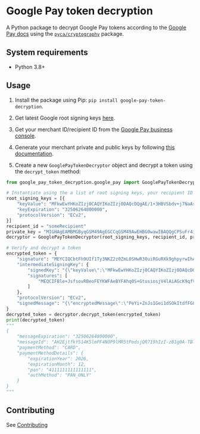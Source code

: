 # Google Pay token decryption

A Python package to decrypt Google Pay tokens according to the [Google Pay docs](https://developers.google.com/pay/api/android/guides/resources/payment-data-cryptography#decrypt-token) using the [`pyca/cryptography`](https://cryptography.io/en/latest/) package.

## System requirements

- Python 3.8+

## Usage

1. Install the package using Pip: `pip install google-pay-token-decryption`.

2. Get latest Google root signing keys [here](https://developers.google.com/pay/api/android/guides/resources/payment-data-cryptography#root-signing-keys).

3. Get your merchant ID/recipient ID from the [Google Pay business console](https://pay.google.com/business/console).

4. Generate your merchant private and public keys by following [this documentation](https://developers.google.com/pay/api/android/guides/resources/payment-data-cryptography#using-openssl).

5. Create a new `GooglePayTokenDecryptor` object and decrypt a token using the `decrypt_token` method:

```python
from google_pay_token_decryption.google_pay import GooglePayTokenDecryptor

# Instantiate using the a list of root signing keys, your recipient ID and private key
root_signing_keys = [{
    "keyValue": "MFkwEwYHKoZIzj0CAQYIKoZIzj0DAQcDQgAE/1+3HBVSbdv+j7NaArdgMyoSAM43yRydzqdg1TxodSzA96Dj4Mc1EiKroxxunavVIvdxGnJeFViTzFvzFRxyCw==",
    "keyExpiration": "32506264800000",
    "protocolVersion": "ECv2",
}]
recipient_id = "someRecipient"
private_key = "MIGHAgEAMBMGByqGSM49AgEGCCqGSM49AwEHBG0wawIBAQQgCPSuFr4iSIaQprjjchHPyDu2NXFe0vDBoTpPkYaK9dehRANCAATnaFz/vQKuO90pxsINyVNWojabHfbx9qIJ6uD7Q7ZSxmtyo/Ez3/o2kDT8g0pIdyVIYktCsq65VoQIDWSh2Bdm"
decryptor = GooglePayTokenDecryptor(root_signing_keys, recipient_id, private_key)

# Verify and decrypt a token 
encrypted_token = {
    "signature": "MEYCIQCbtFh9UIf1Ty3NKZ2z0ZmL0SHwR30uiRGuRXk9ghpyrwIhANiZQ0Df6noxkQ6M652PcIPkk2m1PQhqiq4UhzvPQOYf",
    "intermediateSigningKey": {
        "signedKey": "{\"keyValue\":\"MFkwEwYHKoZIzj0CAQYIKoZIzj0DAQcDQgAE/1+3HBVSbdv+j7NaArdgMyoSAM43yRydzqdg1TxodSzA96Dj4Mc1EiKroxxunavVIvdxGnJeFViTzFvzFRxyCw==\",\"keyExpiration\":\"1879409613939\"}",
        "signatures": [
            "MEQCIFBle+JsfsovRBeoFEYKWFAeBYFAhq0S+GtusiosjV4lAiAGcK9qfVpnqG6Hw8cbGBQ79beiAs6IIkBxBfeKDBR+kA=="
        ]
    },
    "protocolVersion": "ECv2",
    "signedMessage": "{\"encryptedMessage\":\"PeYi+ZnJs1Gei1dSOkItdfFG8Y81FvEI7dHE0sSrSU6OPnndftV/qDbbmXHmppoyP/2lhF+XsH93qzD3u46BRnxxPtetzGT0533rIraskTj8SZ6FVYY1Opfo7FECGk57FfF8aDaCSOoyTh1k0v6wdxVwEVvWqG1T/ij+u2KWOw5G1WSB/RVicni0Az13ModYb0KMdMws1USKlWxBfKU5PtxibVx4fZ95HYQ82qgHlV4ToKaUY7YWud1iEspmFsBMk0nh4t1hVxRzsxKUjMV1915qD5yq7k5n9YPao2mR9NJgLPDktsc4uf9bszzvnqhz3T1YID43QwX16yCyn/YxNVe3dJ1+S+BGyJ+vyKXp+Zh4SlIua2NFLwnR06Es3Kvl6LlOGasoPC/tMAWYLQlGsl+vHK3mrMZjC6KbOsXg+2mrlZwL+QOt3ih2jIPe\",\"ephemeralPublicKey\":\"BD6pQKpy7yDebAX4qV0u/AfMYNQhOD+teyoa/5SsxwTGCoC1ZKHxNMb5BXvRmBcYGPNTx8+fAkEwzJ8GqbX/Q7E=\",\"tag\":\"8gFteCvCuamX1RmL7ORdHqleyBf0N55OfAs80RYGgwc=\"}"
}
decrypted_token = decryptor.decrypt_token(encrypted_token)
print(decrypted_token)
"""
{
    "messageExpiration": "32506264800000",
    "messageId": "AH2EjtfkY514K5lmPF4NOP9lMR5tPedsjQR719hIzI-zB1g0A-TBlYInGQuEVQeIWGlajqEpvSyrl3r_iN0RxoV9RYjxqnzG-kXmcBNkferp4NfNjVqxYrVT0e5JRzU3dQjkb0tQWOxN",
    "paymentMethod": "CARD",
    "paymentMethodDetails": {
        "expirationYear": 2026,
        "expirationMonth": 12,
        "pan": "4111111111111111",
        "authMethod": "PAN_ONLY"
    }
}
"""
```

## Contributing

See [Contributing](./CONTRIBUTING.md)